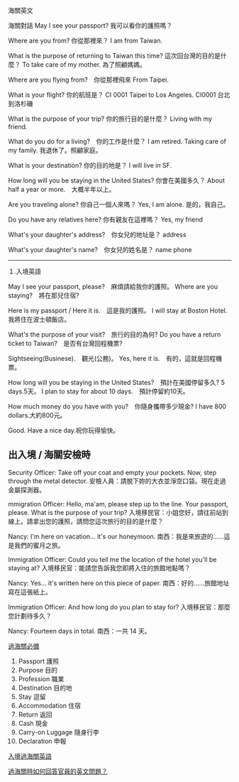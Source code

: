 海關英文



海關對話
May I see your passport? 我可以看你的護照嗎？

Where are you from? 你從那裡來？
I am from Taiwan.

What is the purpose of returning to Taiwan this time? 這次回台灣的目的是什麼？
To take care of my mother. 為了照顧媽媽。

Where are you flying from?　你從那裡飛來
From Taipei.

What is your flight? 你的航班是？
CI 0001 Taipei to Los Angeles. CI0001 台北到洛杉磯

What is the purpose of your trip? 你的旅行目的是什麼？
Living with my friend.

What do you do for a living?　你的工作是什麼？
I am retired. Taking care of my family.  我退休了。照顧家庭。

What is your destination? 你的目的地是？
I will live in SF.

How long will you be staying in the United States? 你會在美國多久？
About half a year or more.　大概半年以上。

Are you traveling alone? 你自己一個人來嗎？
Yes, I am alone. 是的，我自己。

Do you have any relatives here? 你有親友在這裡嗎？
Yes, my friend

What's your daughter's address?　你女兒的地址是？
address

What's your daughter's name?　你女兒的姓名是？
name
phone










-------------------------------------------------------------------------------

１.入境英語

May I see your passport, please?　麻煩請給我你的護照。
Where are you staying?　將在那兒住宿?

Here is my passport / Here it is.　這是我的護照。
I will stay at Boston Hotel.　我將住在波士頓飯店。

What's the purpose of your visit?　旅行的目的為何?
Do you have a return ticket to Taiwan?　是否有台灣回程機票?

Sightseeing(Businese).　觀光(公務)。
Yes, here it is.　有的，這就是回程機票。

How long will you be staying in the United States?　預計在美國停留多久?
5 days.5天。
I plan to stay for about 10 days.　預計停留約10天。

How much money do you have with you?　你隨身攜帶多少現金?
I have 800 dollars.大約800元。

Good. Have a nice day.祝你玩得愉快。

 
## 出入境 / 海關安檢時
Security Officer: Take off your coat and empty your pockets. Now, step through the metal detector.
安檢人員：請脫下妳的大衣並淨空口袋。現在走過金屬探測器。
 
mmigration Officer: Hello, ma'am, please step up to the line. Your passport, please. What is the purpose of your trip?
入境移民官：小姐您好，請往前站到線上。請拿出您的護照，請問您這次旅行的目的是什麼？
 
Nancy: I'm here on vacation… it's our honeymoon. 
南西：我是來旅遊的……這是我們的蜜月之旅。
 
Immigration Officer: Could you tell me the location of the hotel you'll be staying at? 
入境移民官：能請您告訴我您即將入住的旅館地點嗎？
 
Nancy: Yes… it's written here on this piece of paper.
南西：好的……旅館地址寫在這張紙上。
 
Immigration Officer: And how long do you plan to stay for?
入境移民官：那麼您計劃待多久？
 
Nancy: Fourteen days in total.
南西：一共 14 天。


[過海關必備](https://www.youtube.com/watch?v=kIaVcgOeVDU)
1. Passport 護照
2. Purpose 目的
3. Profession 職業
4. Destination 目的地
5. Stay 逗留
6. Accommodation 住宿
7. Return 返回
8. Cash 現金
9. Carry-on Luggage 隨身行李
10. Declaration 申報

[入境過海關英語](https://www.youtube.com/watch?v=DEIiVanSW1c)

[過海關時如何回答官員的英文問題？](https://english.cool/customs-english/)